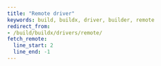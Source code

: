 ```yaml
---
title: "Remote driver"
keywords: build, buildx, driver, builder, remote
redirect_from:
- /build/buildx/drivers/remote/
fetch_remote:
  line_start: 2
  line_end: -1
---
```


